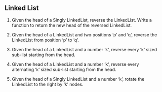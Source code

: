 ## Linked List

1. Given the head of a Singly LinkedList, reverse the LinkedList.
Write a function to return the new head of the reversed LinkedList.

1. Given the head of a LinkedList and two positions ‘p’ and ‘q’, reverse the LinkedList from position ‘p’ to ‘q’.

1. Given the head of a LinkedList and a number ‘k’, reverse every ‘k’ sized sub-list starting from the head.

1. Given the head of a LinkedList and a number ‘k’, reverse every alternating ‘k’ sized sub-list starting from the head.

1. Given the head of a Singly LinkedList and a number ‘k’, rotate the LinkedList to the right by ‘k’ nodes.
